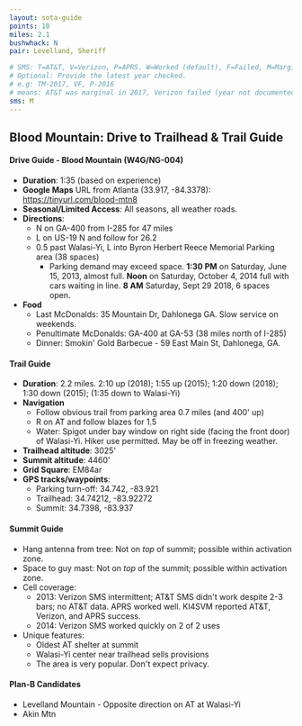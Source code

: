 ```yaml
---
layout: sota-guide
points: 10
miles: 2.1
bushwhack: N
pair: Levelland, Sheriff

# SMS: T=AT&T, V=Verizon, P=APRS. W=Worked (default), F=Failed, M=Marginal (some failed).
# Optional: Provide the latest year checked.
# e.g: TM-2017, VF, P-2016
# means: AT&T was marginal in 2017, Verizon failed (year not documented), APRS worked in 2016.
sms: M
---
```

Blood Mountain: Drive to Trailhead & Trail Guide
--------------------------------------------------------
#### Drive Guide - Blood Mountain (W4G/NG-004)

* **Duration**: 1:35 (based on experience)
* **Google Maps** URL from Atlanta (33.917, -84.3378): https://tinyurl.com/blood-mtn8
* **Seasonal/Limited Access**: All seasons, all weather roads.
* **Directions**:
    * N on GA-400 from I-285 for 47 miles
    * L on US-19 N and follow for 26.2
    * 0.5 past Walasi-Yi, L into Byron Herbert Reece Memorial Parking area (38 spaces)
        * Parking demand may exceed space. **1:30 PM** on Saturday, June 15, 2013, almost full. **Noon** on Saturday, October 4, 2014 full with cars waiting in line. **8 AM** Saturday, Sept 29 2018, 6 spaces open.
* **Food**
    * Last McDonalds: 35 Mountain Dr, Dahlonega GA. Slow service on weekends.
    * Penultimate McDonalds: GA-400 at GA-53 (38 miles north of I-285)
    * Dinner: Smokin' Gold Barbecue - 59 East Main St, Dahlonega, GA.

#### Trail Guide

* **Duration**: 2.2 miles.  2:10 up (2018); 1:55 up (2015); 1:20 down (2018); 1:30 down (2015); (1:35 down to Walasi-Yi)
* **Navigation**
    * Follow obvious trail from parking area 0.7 miles (and 400' up)
    * R on AT and follow blazes for 1.5
    * Water: Spigot under bay window on right side (facing the front door) of Walasi-Yi.  Hiker use permitted. May be off in freezing weather.
* **Trailhead altitude**: 3025'
* **Summit altitude**: 4460'
* **Grid Square**: EM84ar
* **GPS tracks/waypoints**:
    * Parking turn-off: 34.742, -83.921
    * Trailhead: 34.74212, -83.92272
    * Summit: 34.7398, -83.937

#### Summit Guide

* Hang antenna from tree: Not on *top* of summit; possible within activation zone.
* Space to guy mast: Not on *top* of the summit; possible within activation zone.
* Cell coverage: 
    * 2013: Verizon SMS intermittent; AT&T SMS didn't work despite 2-3 bars; no AT&T data. APRS worked well. KI4SVM reported AT&T, Verizon, and APRS success.
    * 2014: Verizon SMS worked quickly on 2 of 2 uses
* Unique features:
    * Oldest AT shelter at summit
    * Walasi-Yi center near trailhead sells provisions
    * The area is very popular.  Don't expect privacy.

#### Plan-B Candidates

* Levelland Mountain - Opposite direction on AT at Walasi-Yi
* Akin Mtn

